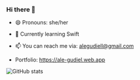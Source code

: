 ### Hi there 👋



 - 😄 Pronouns: she/her 
 - 🌱 Currently learning Swift
 - 📫 You can reach me via: alegudiell@gmail.com

- Portfolio: https://ale-gudiel.web.app

![GitHub stats](https://github-readme-stats.vercel.app/api?username=alegudiel&count_private=true&show_icons=true&theme=radical)
